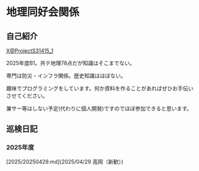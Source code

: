 # 地理同好会関係

## 自己紹介

[X@ProjectS31415_1](https://x.com/ProjectS31415_1)

2025年度B1。共テ地理78点だが知識はそこまでない。

専門は防災・インフラ関係。歴史知識はほぼない。

趣味でプログラミングをしています。何か資料を作ることがあればぜひお手伝いさせてください。

兼サー等はしない予定(代わりに個人開発)ですのでほぼ参加できると思います。

## 巡検日記

### 2025年度
[2025/20250429.md](2025/04/29 高岡（新歓）)

